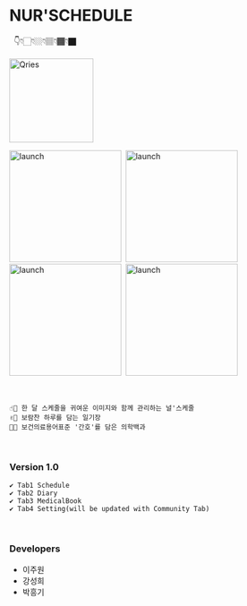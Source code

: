 # NUR'SCHEDULE

&nbsp;&nbsp;👇👇🏻👇🏼👇🏽👇🏾👇🏿<br><br>
<a href="https://apps.apple.com/kr/app/%EB%84%90%EC%8A%A4%EC%BC%80%EC%A4%84/id1552664387">
  <img alt="Qries" width="150pixel" src="https://user-images.githubusercontent.com/46745325/105926994-66b5b280-6086-11eb-8c71-33e6d43eb8c2.png"></img>
</a>

<img width="200" alt="launch" src="https://user-images.githubusercontent.com/48276633/107528011-b951ab80-6bfc-11eb-9428-79621874aa01.png"> &nbsp;<img width="200" alt="launch" src="https://user-images.githubusercontent.com/48276633/107528038-be165f80-6bfc-11eb-947b-52502a53c225.png"> &nbsp;<img width="200" alt="launch" src="https://user-images.githubusercontent.com/48276633/107528775-8b209b80-6bfd-11eb-832a-dcce584113b1.png"> &nbsp;<img width="200" alt="launch" src="https://user-images.githubusercontent.com/48276633/107528884-a9869700-6bfd-11eb-97e1-79a39063a78a.png">
  
<br>

``` 
☝🏻 한 달 스케줄을 귀여운 이미지와 함께 관리하는 널'스케줄
✌🏻 보람찬 하루를 담는 일기장
🤟🏻 보건의료용어표준 '간호'를 담은 의학백과
``` 
<br>


### Version 1.0
``` 
✔️ Tab1 Schedule
✔️ Tab2 Diary
✔️ Tab3 MedicalBook
✔️ Tab4 Setting(will be updated with Community Tab)
``` 
<br>

### Developers
* 이주원 
* 강성희
* 박흥기
